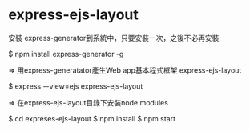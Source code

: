 # express-ejs-layout

安裝 express-generator到系統中，只要安裝⼀次，之後不必再安裝

$ npm install express-generator -g

=> ⽤express-generatator產⽣Web app基本程式框架 express-ejs-layout

$ express --view=ejs express-ejs-layout

=> 在express-ejs-layout⽬錄下安裝node modules

$ cd expreses-ejs-layout
$ npm install
$ npm start

